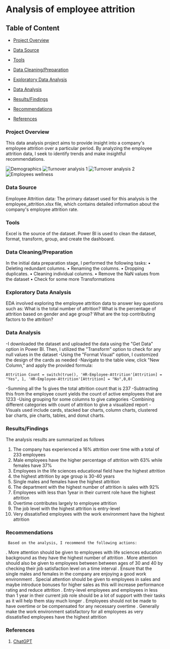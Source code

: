 # Analysis of employee attrition

## Table of Content

- [Project Overview](#project-overview)

- [Data Source](#data-source)

- [Tools](#tools)

- [Data Cleaning/Preparation](#data-cleaningpreparation)

- [Exploratory Data Analysis](#exploratory-data-analysis)

- [Data Analysis](#data-analysis)

- [Results/Findings](#resultsfindings)

- [Recommendations](#recommendations)

- [References](#references)

 


### Project Overview

This data analysis project aims to provide insight into a company's employee attrition over a particular period. By analyzing the employee attrition data, I seek to identify trends and make insightful recommendations.

![Demographics](https://github.com/user-attachments/assets/5cda264c-c67c-4f8e-b1c9-5e6d042c7d7b)
![Turnover analysis 1](https://github.com/user-attachments/assets/186ed10c-2b59-4d1d-91dc-ae0606986e6a)
![Turnover analysis 2](https://github.com/user-attachments/assets/ecb87c21-8fac-428c-b7b9-26d5a02c780e)
![Employees wellness](https://github.com/user-attachments/assets/4c6a76e6-5714-4b75-953a-c83b979e542c)





### Data Source

Employee Attrition data: The primary dataset used for this analysis is the employee_attrition.xlsx file, which contains detailed information about the company's employee attrition rate.


### Tools

Excel is the source of the dataset.
Power BI is used to clean the dataset, format, transform, group, and create the dashboard.


### Data Cleaning/Preparation

In the initial data preparation stage, I performed the following tasks:
• Deleting redundant columns.
• Renaming the columns.
• Dropping duplicates.
• Cleaning individual columns.
• Remove the NaN values from the dataset
• Check for some more Transformations


### Exploratory Data Analysis

EDA involved exploring the employee attrition data to answer key questions such as:
What is the total number of attrition?
What is the percentage of attrition based on gender and age group?
What are the top contributing factors to the attrition?


### Data Analysis

-I downloaded the dataset and uploaded the data using the "Get Data" option in 
Power BI. Then, I utilized the "Transform" option to check for any null values 
in the dataset
-Using the "Format Visual" option, I customized the design of the cards as 
needed
-Navigate to the table view, click "New Column," and apply the provided
formula:
~~~Power bi
Attrition Count = switch(true(), 'HR-Employee-Attrition'[Attrition] = "Yes", 1, 'HR-Employee-Attrition'[Attrition] = "No",0,0)
~~~
-Summing all the 1s gives the total attrition count that is 237
-Subtracting this from the employee count yields the count of active
employees that are 1233
-Using grouping for some columns to give categories
-Combining different categories with count of attrition to give a visualized report
-Visuals used include cards, stacked bar charts, column charts, clustered bar charts, pie charts, tables, and donut charts.


### Results/Findings

The analysis results are summarized as follows
1. The company has experienced a 16% attrition over time with a total of 233 employees
2. Male employees have the higher percentage of attrition with 63% while females have 37%
3. Employees in the life sciences educational field have the highest attrition
4. the highest attrition by age group is 30-40 years
5. Single males and females have the highest attrition
6. The department with the highest number of attrition is sales with 92%
7. Employees with less than 1year in their current role have the highest attrition
8. Overtime contributes largely to employee attrition
9. The job level with the highest attrition is entry-level
10. Very dissatisfied employees with the work environment have the highest attrition


### Recommendations

     Based on the analysis, I recommend the following actions:
   . More attention should be given to employees with life sciences education background as they have the highest number of attrition
   . More attention should also be given to employees between between ages of 30 and 40 by checking their job satisfaction level on a time interval
   . Ensure that the single males and females in the company are enjoying a good work environment
   . Special attention should be given to employees in sales and maybe introduce bonuses for higher sales as this will increase performance rating and reduce attrition
   . Entry-level employees and employees in less than 1 year in their current job role should be a lot of support with their tasks as it will help them stay much longer
   . Employees should not be made to have overtime or be compensated for any necessary overtime
   . Generally make the work environment satisfactory for all employees as very dissatisfied employees have the highest attrition


### References

1. [ChatGPT](https://chat.openai.com)




